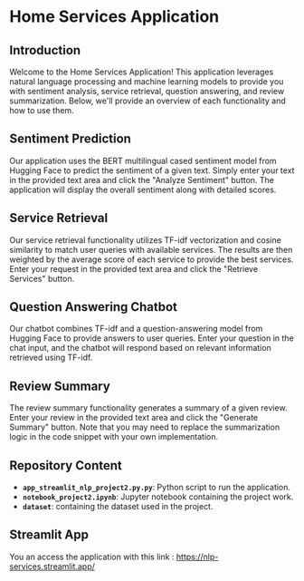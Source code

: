 # Home Services Application

## Introduction
Welcome to the Home Services Application! This application leverages natural language processing and machine learning models to provide you with sentiment analysis, service retrieval, question answering, and review summarization. Below, we'll provide an overview of each functionality and how to use them.

## Sentiment Prediction
Our application uses the BERT multilingual cased sentiment model from Hugging Face to predict the sentiment of a given text. Simply enter your text in the provided text area and click the "Analyze Sentiment" button. The application will display the overall sentiment along with detailed scores.

## Service Retrieval
Our service retrieval functionality utilizes TF-idf vectorization and cosine similarity to match user queries with available services. The results are then weighted by the average score of each service to provide the best services. Enter your request in the provided text area and click the "Retrieve Services" button.

## Question Answering Chatbot
Our chatbot combines TF-idf and a question-answering model from Hugging Face to provide answers to user queries. Enter your question in the chat input, and the chatbot will respond based on relevant information retrieved using TF-idf.

## Review Summary
The review summary functionality generates a summary of a given review. Enter your review in the provided text area and click the "Generate Summary" button. Note that you may need to replace the summarization logic in the code snippet with your own implementation.

## Repository Content
- **`app_streamlit_nlp_project2.py.py`**: Python script to run the application.
- **`notebook_project2.ipynb`**: Jupyter notebook containing the project work.
- **`dataset`**:  containing the dataset used in the project.

## Streamlit App
You an access the application with this link : https://nlp-services.streamlit.app/
